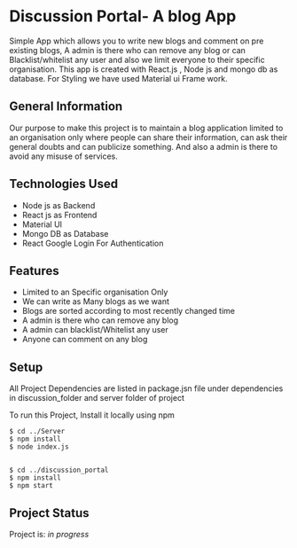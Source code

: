# Discussion Portal- A blog App

Simple App which allows you to write new blogs and comment on pre existing blogs, A admin is there who can remove any blog or can Blacklist/whitelist any user and also we limit everyone to their specific organisation. This app is created with React.js , Node js and mongo db as database. For Styling we have used Material ui Frame work.

## General Information

Our purpose to make this project is to maintain a blog application limited to an organisation only where people can share their information, can ask their general doubts and can publicize something. And also a admin is there to avoid any misuse of services.


## Technologies Used

- Node js as Backend
- React js as Frontend
- Material UI
- Mongo DB as Database
- React Google Login For Authentication

## Features

- Limited to an Specific organisation Only
- We can write as Many blogs as we want
- Blogs are sorted according to most recently changed time
- A admin is there who can remove any blog 
- A admin can blacklist/Whitelist any user
- Anyone can comment on any blog

## Setup
 All Project Dependencies are listed in package.jsn file under dependencies in discussion_folder and server folder of project
 
 To run this Project, Install it locally using npm
 ```
 $ cd ../Server
 $ npm install
 $ node index.js
 
 
 $ cd ../discussion_portal
 $ npm install
 $ npm start
 
 ```
 
 ## Project Status
 
 Project is: _in progress_ 
